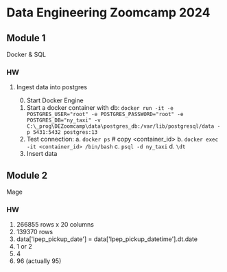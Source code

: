 # Data Engineering Zoomcamp 2024

## Module 1
Docker & SQL

### HW

1. Ingest data into postgres

    0. Start Docker Engine
    1. Start a docker container with db:
       `docker run -it -e POSTGRES_USER="root" -e POSTGRES_PASSWORD="root" -e POSTGRES_DB="ny_taxi" -v C:\_prog\DEZoomcamp\data\postgres_db:/var/lib/postgresql/data -p 5431:5432 postgres:13`
    2. Test connection:
        a. `docker ps`  # copy <container_id>
        b. `docker exec -it <container_id> /bin/bash`
        c. `psql -d ny_taxi`
        d. `\dt`
    3. Insert data


## Module 2
Mage

### HW

1. 266855 rows x 20 columns
2. 139370 rows
3. data['lpep_pickup_date'] = data['lpep_pickup_datetime'].dt.date
4. 1 or 2
5. 4
6. 96 (actually 95)
